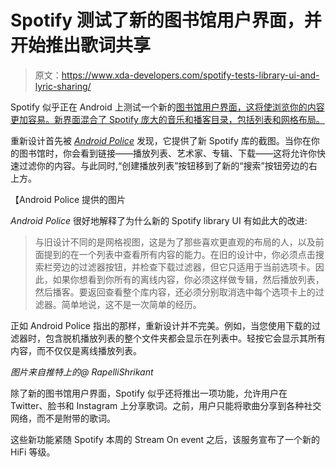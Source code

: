 # Spotify 测试了新的图书馆用户界面，并开始推出歌词共享

> 原文：<https://www.xda-developers.com/spotify-tests-library-ui-and-lyric-sharing/>

Spotify 似乎正在 Android 上测试一个新的[图书馆用户界面，这将使浏览你的内容更加容易。新界面混合了 Spotify 庞大的音乐和播客目录，包括列表和网格布局。](https://www.xda-developers.com/spotify-testing-redesigned-library-ui/)

重新设计首先被 [*Android Police*](https://www.androidpolice.com/2021/02/24/spotifys-new-library-ui-shows-all-your-offline-content-on-one-screen/) 发现，它提供了新 Spotify 库的截图。当你在你的图书馆时，你会看到链接——播放列表、艺术家、专辑、下载——这将允许你快速过滤你的内容。与此同时,“创建播放列表”按钮移到了新的“搜索”按钮旁边的右上方。

【Android Police 提供的图片

*Android Police* 很好地解释了为什么新的 Spotify library UI 有如此大的改进:

> 与旧设计不同的是网格视图，这是为了那些喜欢更直观的布局的人，以及前面提到的在一个列表中查看所有内容的能力。在旧的设计中，你必须点击搜索栏旁边的过滤器按钮，并检查下载过滤器，但它只适用于当前选项卡。因此，如果你想看到你所有的离线内容，你必须这样做专辑，然后播放列表，然后播客。要返回查看整个库内容，还必须分别取消选中每个选项卡上的过滤器。简单地说，这不是一次简单的经历。

正如 Android Police 指出的那样，重新设计并不完美。例如，当您使用下载的过滤器时，包含脱机播放列表的整个文件夹都会显示在列表中。轻按它会显示其所有内容，而不仅仅是离线播放列表。

*图片来自推特上的@ RapelliShrikant*

除了新的图书馆用户界面，Spotify 似乎还将推出一项功能，允许用户在 Twitter、脸书和 Instagram 上分享歌词。之前，用户只能将歌曲分享到各种社交网络，而不是附带的歌词。

这些新功能紧随 Spotify 本周的 Stream On event 之后，该服务宣布了一个新的 HiFi 等级。